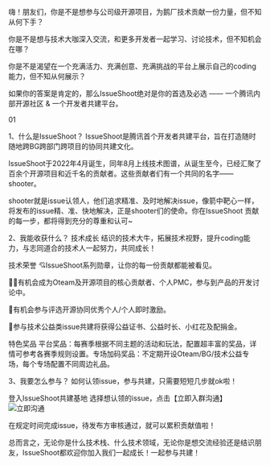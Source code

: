 嗨！朋友们，你是不是想参与公司级开源项目，为鹅厂技术贡献一份力量，但不知从何下手？

你是不是想与技术大咖深入交流，和更多开发者一起学习、讨论技术，但不知机会在哪？

你是不是渴望在一个充满活力、充满创意、充满挑战的平台上展示自己的coding能力，但不知从何展示？

如果你的答案是肯定的，那么IssueShoot绝对是你的首选及必选 —— 一个腾讯内部开源社区 & 一个开发者共建平台。

01

1、什么是IssueShoot？
IssueShoot是腾讯首个开发者共建平台，旨在打造随时随地跨BG跨部门跨项目的协同共建文化。

IssueShoot于2022年4月诞生，同年8月上线技术图谱，从诞生至今，已经汇聚了百余个开源项目和近千名的贡献者。这些贡献者们有一个共同的名字——shooter。

shooter就是issue认领人，他们追求精准、及时地解决issue，像箭中靶心一样，将发布的issue精、准、快地解决，正是shooter们的使命。你在IssueShoot 贡献的每一步，都将得到充分的尊重和认可~

 

2、我能收获什么？
技术成长
结识的技术大牛，拓展技术视野，提升coding能力，与志同道合的技术人一起努力，共同成长！

技术荣誉
💘IssueShoot系列勋章，让你的每一份贡献都能被看见。

✍🏻有机会成为Oteam及开源项目的核心贡献者、个人PMC，参与到产品的开发讨论中。

📝有机会参与评选开源协同优秀个人/个人即时激励。

🌸参与技术公益类issue共建将获得公益证书、公益时长、小红花及配捐金。

特色奖品
平台奖品：每赛季根据不同主题的活动和玩法，配置超丰富的奖品，详情可参考各赛季规则设置。专场加码奖品：不定期开设Oteam/BG/技术公益专场，每个专场配置不同周边礼品。

3、我要怎么参与？
如何认领issue，参与共建，只需要短短几步就ok啦！

登入IssueShoot共建基地
选择想认领的issue，点击【立即入群沟通】
![立即沟通]([https://iwiki.woa.com/tencent/api/attachments/s3/url?attachmentid=2094173])

在规定时间完成issue，待发布方审核通过，就可以累积贡献值啦！


 

总而言之，无论你是什么技术栈、什么技术领域，无论你是想交流经验还是结识朋友，IssueShoot都欢迎你加入我们一起成长！一起参与共建！
